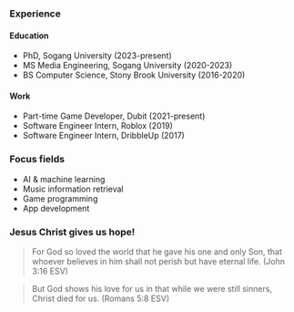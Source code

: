 ### Experience
#### Education
- PhD, Sogang University (2023-present)
- MS Media Engineering, Sogang University (2020-2023)
- BS Computer Science, Stony Brook University (2016-2020)

#### Work
- Part-time Game Developer, Dubit (2021-present)
- Software Engineer Intern, Roblox (2019)
- Software Engineer Intern, DribbleUp (2017)

### Focus fields
- AI & machine learning
- Music information retrieval
- Game programming
- App development

### Jesus Christ gives us hope!
> For God so loved the world that he gave his one and only Son, that whoever believes in him shall not perish but have eternal life. (John 3:16 ESV)

> But God shows his love for us in that while we were still sinners, Christ died for us. (Romans 5:8 ESV)

<!---
zaiisao/zaiisao is a ✨ special ✨ repository because its `README.md` (this file) appears on your GitHub profile.
You can click the Preview link to take a look at your changes.
--->

